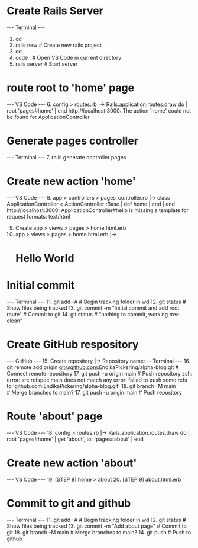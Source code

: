# Create Rails Server
--- Terminal ---
1. cd <directory>
2. rails new <name>			# Create new rails project
3. cd <name>
4. code .					      # Open VS Code in current directory
5. rails server				  # Start server

# route root to 'home' page
--- VS Code ---
6. config > routes.rb
|-> Rails.application.routes.draw do
|     root 'pages#home'
|	end
http://localhost:3000: The action 'home' could not be found for ApplicationController

# Generate pages controller
--- Terminal ---
7. rails generate controller pages

# Create new action 'home'
--- VS Code ---
8. app > controllers > pages_controller.rb
|-> class ApplicationController < ActionController::Base
|	  def home
|	  end
|	end
http://localhost:3000: ApplicationController#hello is missing a template for request formats: text/html

9. Create app > views > pages > home.html.erb
10. app > views > pages > home.html.erb
|-> <h1>Hello World</h1>

# Initial commit
--- Terminal ---
11. git add -A                                                            # Begin tracking folder in wd
12. git status                                                            # Show files being tracked
13. git commit -m "Initial commit and add root route"                     # Commit to git
14. git status                                                            # "nothing to commit, working tree clean"

# Create GitHub respository
--- GitHub ---
15. Create repository
|-> Repository name: <name>
-- Terminal ---
16. git remote add origin git@github.com:EndikaPickering/alpha-blog.git   # Connect remote repository
17. git push -u origin main                                               # Push repository
zsh: error: src refspec main does not match any
error: failed to push some refs to 'github.com:EndikaPickering/alpha-blog.git'
18. git branch -M main                                                    # Merge branches to main?
17. git push -u origin main                                               # Push repository

# Route 'about' page
--- VS Code ---
18. config > routes.rb
|-> Rails.application.routes.draw do
|     root 'pages#home'
|     get 'about', to: 'pages#about'
|	end

# Create new action 'about'
--- VS Code ---
19. [STEP 8] home > about
20. [STEP 9] about.html.erb

#  Commit to git and github
--- Terminal ---
11. git add -A                                                            # Begin tracking folder in wd
12. git status                                                            # Show files being tracked
13. git commit -m "Add about page"                                        # Commit to git
18. git branch -M main                                                    # Merge branches to main?
14. git push                                                              # Push to github